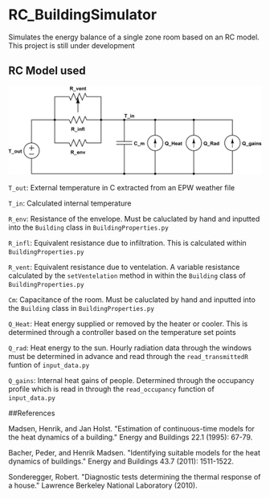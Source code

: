 # RC_BuildingSimulator

Simulates the energy balance of a single zone room based on an RC model. This project is still under development

## RC Model used
![RC Model](./Images/1c_rc_circuit.png)

`T_out`: External temperature in C extracted from an EPW weather file

`T_in`: Calculated internal temperature

`R_env`: Resistance of the envelope. Must be caluclated by hand and inputted into the `Building` class in `BuildingProperties.py`

`R_infl`: Equivalent resistance due to infiltration. This is calculated within `BuildingProperties.py`

`R_vent`: Equivalent resistance due to ventelation. A variable resistance calculated by the `setVentelation` method in within the `Building` class of `BuildingProperties.py`

`Cm`: Capacitance of the room. Must be caluclated by hand and inputted into the `Building` class in `BuildingProperties.py`

`Q_Heat`: Heat energy supplied or removed by the heater or cooler. This is determined through a controller based on the temperature set points

`Q_rad`: Heat energy to the sun. Hourly radiation data through the windows must be determined in advance and read through the `read_transmittedR` funtion of `input_data.py`

`Q_gains`: Internal heat gains of people. Determined through the occupancy profile which is read in through the `read_occupancy` function of `input_data.py`






##References

Madsen, Henrik, and Jan Holst. "Estimation of continuous-time models for the heat dynamics of a building." Energy and Buildings 22.1 (1995): 67-79.

Bacher, Peder, and Henrik Madsen. "Identifying suitable models for the heat dynamics of buildings." Energy and Buildings 43.7 (2011): 1511-1522.

Sonderegger, Robert. "Diagnostic tests determining the thermal response of a house." Lawrence Berkeley National Laboratory (2010).
